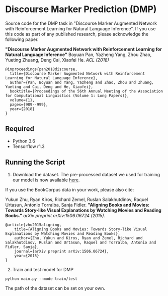 # Discourse Marker Prediction (DMP)
Source code for the DMP task in "Discourse Marker Augmented Network with Reinforcement Learning for Natural Language Inference".
If you use this code as part of any published research, please acknowledge the following paper.

**"Discourse Marker Augmented Network with Reinforcement Learning for Natural Language Inference"**
Boyuan Pan, Yazheng Yang, Zhou Zhao, Yueting Zhuang, Deng Cai, Xiaofei He. _ACL (2018)_ 

```
@inproceedings{pan2018discourse,
  title={Discourse Marker Augmented Network with Reinforcement Learning for Natural Language Inference},
  author={Pan, Boyuan and Yang, Yazheng and Zhao, Zhou and Zhuang, Yueting and Cai, Deng and He, Xiaofei},
  booktitle={Proceedings of the 56th Annual Meeting of the Association for Computational Linguistics (Volume 1: Long Papers)},
  volume={1},
  pages={989--999},
  year={2018}
}
```
## Required
* Python 3.6
* Tensorflow r1.3

## Running the Script
1. Download the dataset.
The pre-processed dataset we used for training our model is now available [here](http://www.cs.toronto.edu/~mbweb/).

If you use the BookCorpus data in your work, please also cite:

Yukun Zhu, Ryan Kiros, Richard Zemel, Ruslan Salakhutdinov, Raquel Urtasun, Antonio Torralba, Sanja Fidler.
**"Aligning Books and Movies: Towards Story-like Visual Explanations by Watching Movies and Reading Books."** *arXiv preprint arXiv:1506.06724 (2015).*

    @article{zhu2015aligning,
        title={Aligning Books and Movies: Towards Story-like Visual Explanations by Watching Movies and Reading Books},
        author={Zhu, Yukun and Kiros, Ryan and Zemel, Richard and Salakhutdinov, Ruslan and Urtasun, Raquel and Torralba, Antonio and Fidler, Sanja},
        journal={arXiv preprint arXiv:1506.06724},
        year={2015}
    }

2. Train and test model for DMP
```
python main.py --mode train/test
```

The path of the dataset can be set on your own.
